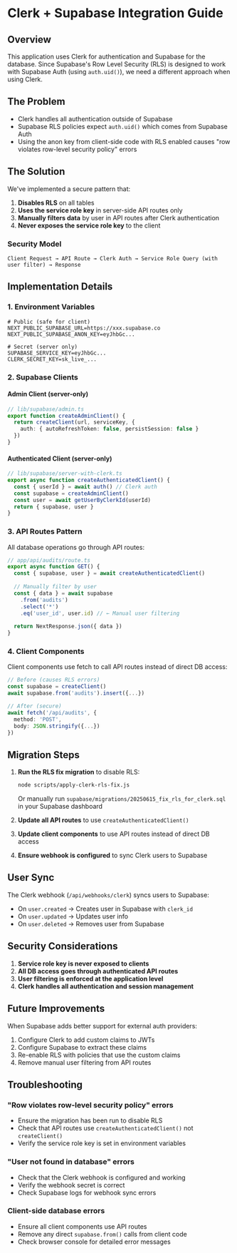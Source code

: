 # Clerk + Supabase Integration Guide

## Overview

This application uses Clerk for authentication and Supabase for the database. Since Supabase's Row Level Security (RLS) is designed to work with Supabase Auth (using `auth.uid()`), we need a different approach when using Clerk.

## The Problem

- Clerk handles all authentication outside of Supabase
- Supabase RLS policies expect `auth.uid()` which comes from Supabase Auth
- Using the anon key from client-side code with RLS enabled causes "row violates row-level security policy" errors

## The Solution

We've implemented a secure pattern that:

1. **Disables RLS** on all tables
2. **Uses the service role key** in server-side API routes only
3. **Manually filters data** by user in API routes after Clerk authentication
4. **Never exposes the service role key** to the client

### Security Model

```
Client Request → API Route → Clerk Auth → Service Role Query (with user filter) → Response
```

## Implementation Details

### 1. Environment Variables

```env
# Public (safe for client)
NEXT_PUBLIC_SUPABASE_URL=https://xxx.supabase.co
NEXT_PUBLIC_SUPABASE_ANON_KEY=eyJhbGc...

# Secret (server only)
SUPABASE_SERVICE_KEY=eyJhbGc...
CLERK_SECRET_KEY=sk_live_...
```

### 2. Supabase Clients

#### Admin Client (server-only)
```typescript
// lib/supabase/admin.ts
export function createAdminClient() {
  return createClient(url, serviceKey, {
    auth: { autoRefreshToken: false, persistSession: false }
  })
}
```

#### Authenticated Client (server-only)
```typescript
// lib/supabase/server-with-clerk.ts
export async function createAuthenticatedClient() {
  const { userId } = await auth() // Clerk auth
  const supabase = createAdminClient()
  const user = await getUserByClerkId(userId)
  return { supabase, user }
}
```

### 3. API Routes Pattern

All database operations go through API routes:

```typescript
// app/api/audits/route.ts
export async function GET() {
  const { supabase, user } = await createAuthenticatedClient()
  
  // Manually filter by user
  const { data } = await supabase
    .from('audits')
    .select('*')
    .eq('user_id', user.id) // ← Manual user filtering
    
  return NextResponse.json({ data })
}
```

### 4. Client Components

Client components use fetch to call API routes instead of direct DB access:

```typescript
// Before (causes RLS errors)
const supabase = createClient()
await supabase.from('audits').insert({...})

// After (secure)
await fetch('/api/audits', {
  method: 'POST',
  body: JSON.stringify({...})
})
```

## Migration Steps

1. **Run the RLS fix migration** to disable RLS:
   ```bash
   node scripts/apply-clerk-rls-fix.js
   ```
   Or manually run `supabase/migrations/20250615_fix_rls_for_clerk.sql` in your Supabase dashboard

2. **Update all API routes** to use `createAuthenticatedClient()`

3. **Update client components** to use API routes instead of direct DB access

4. **Ensure webhook is configured** to sync Clerk users to Supabase

## User Sync

The Clerk webhook (`/api/webhooks/clerk`) syncs users to Supabase:

- On `user.created` → Creates user in Supabase with `clerk_id`
- On `user.updated` → Updates user info
- On `user.deleted` → Removes user from Supabase

## Security Considerations

1. **Service role key is never exposed to clients**
2. **All DB access goes through authenticated API routes**
3. **User filtering is enforced at the application level**
4. **Clerk handles all authentication and session management**

## Future Improvements

When Supabase adds better support for external auth providers:

1. Configure Clerk to add custom claims to JWTs
2. Configure Supabase to extract these claims
3. Re-enable RLS with policies that use the custom claims
4. Remove manual user filtering from API routes

## Troubleshooting

### "Row violates row-level security policy" errors
- Ensure the migration has been run to disable RLS
- Check that API routes use `createAuthenticatedClient()` not `createClient()`
- Verify the service role key is set in environment variables

### "User not found in database" errors
- Check that the Clerk webhook is configured and working
- Verify the webhook secret is correct
- Check Supabase logs for webhook sync errors

### Client-side database errors
- Ensure all client components use API routes
- Remove any direct `supabase.from()` calls from client code
- Check browser console for detailed error messages